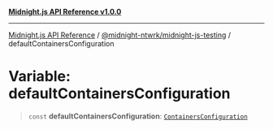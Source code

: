 [**Midnight.js API Reference v1.0.0**](../../../README.md)

***

[Midnight.js API Reference](../../../packages.md) / [@midnight-ntwrk/midnight-js-testing](../README.md) / defaultContainersConfiguration

# Variable: defaultContainersConfiguration

> `const` **defaultContainersConfiguration**: [`ContainersConfiguration`](../interfaces/ContainersConfiguration.md)
